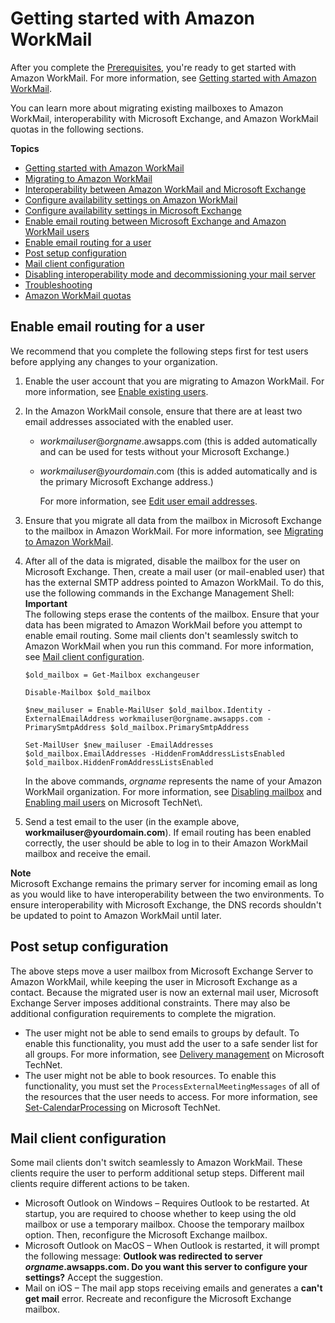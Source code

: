 # Getting started with Amazon WorkMail<a name="getting_started"></a>

After you complete the [Prerequisites](prereqs.md), you're ready to get started with Amazon WorkMail\. For more information, see [Getting started with Amazon WorkMail](howto-start.md)\.

You can learn more about migrating existing mailboxes to Amazon WorkMail, interoperability with Microsoft Exchange, and Amazon WorkMail quotas in the following sections\.

**Topics**
+ [Getting started with Amazon WorkMail](howto-start.md)
+ [Migrating to Amazon WorkMail](migration_overview.md)
+ [Interoperability between Amazon WorkMail and Microsoft Exchange](interoperability.md)
+ [Configure availability settings on Amazon WorkMail](enable_interop_wm.md)
+ [Configure availability settings in Microsoft Exchange](enable_interop_ms.md)
+ [Enable email routing between Microsoft Exchange and Amazon WorkMail users](setup-msexchange.md)
+ [Enable email routing for a user](#enable_routing_user)
+ [Post setup configuration](#post_setup)
+ [Mail client configuration](#mail_client_config)
+ [Disabling interoperability mode and decommissioning your mail server](disable_interop.md)
+ [Troubleshooting](troubleshooting_interop.md)
+ [Amazon WorkMail quotas](workmail_limits.md)

## Enable email routing for a user<a name="enable_routing_user"></a>

We recommend that you complete the following steps first for test users before applying any changes to your organization\.

1. Enable the user account that you are migrating to Amazon WorkMail\. For more information, see [Enable existing users](https://docs.aws.amazon.com/workmail/latest/adminguide/enable_existing_user.html)\.

1. In the Amazon WorkMail console, ensure that there are at least two email addresses associated with the enabled user\. 
   + *workmailuser*@*orgname*\.awsapps\.com \(this is added automatically and can be used for tests without your Microsoft Exchange\.\)
   + *workmailuser*@*yourdomain*\.com \(this is added automatically and is the primary Microsoft Exchange address\.\)

     For more information, see [Edit user email addresses](https://docs.aws.amazon.com/workmail/latest/adminguide/edit_user_email_addresses.html)\.

1. Ensure that you migrate all data from the mailbox in Microsoft Exchange to the mailbox in Amazon WorkMail\. For more information, see [Migrating to Amazon WorkMail](https://docs.aws.amazon.com/workmail/latest/adminguide/migration_overview.html)\.

1. After all of the data is migrated, disable the mailbox for the user on Microsoft Exchange\. Then, create a mail user \(or mail\-enabled user\) that has the external SMTP address pointed to Amazon WorkMail\. To do this, use the following commands in the Exchange Management Shell:
**Important**  
The following steps erase the contents of the mailbox\. Ensure that your data has been migrated to Amazon WorkMail before you attempt to enable email routing\. Some mail clients don't seamlessly switch to Amazon WorkMail when you run this command\. For more information, see [Mail client configuration](#mail_client_config)\.

   ```
   $old_mailbox = Get-Mailbox exchangeuser
   ```

   ```
   Disable-Mailbox $old_mailbox
   ```

   ```
   $new_mailuser = Enable-MailUser $old_mailbox.Identity -ExternalEmailAddress workmailuser@orgname.awsapps.com -PrimarySmtpAddress $old_mailbox.PrimarySmtpAddress
   ```

   ```
   Set-MailUser $new_mailuser -EmailAddresses $old_mailbox.EmailAddresses -HiddenFromAddressListsEnabled $old_mailbox.HiddenFromAddressListsEnabled
   ```

   In the above commands, *orgname* represents the name of your Amazon WorkMail organization\. For more information, see [Disabling mailbox](https://technet.microsoft.com/en-us/library/jj863434(v=exchg.150).aspx) and [Enabling mail users](https://technet.microsoft.com/en-us/library/aa996549(v=exchg.150).aspx) on Microsoft TechNet\.

1. Send a test email to the user \(in the example above, **workmailuser@yourdomain\.com**\)\. If email routing has been enabled correctly, the user should be able to log in to their Amazon WorkMail mailbox and receive the email\.

**Note**  
Microsoft Exchange remains the primary server for incoming email as long as you would like to have interoperability between the two environments\. To ensure interoperability with Microsoft Exchange, the DNS records shouldn't be updated to point to Amazon WorkMail until later\.

## Post setup configuration<a name="post_setup"></a>

The above steps move a user mailbox from Microsoft Exchange Server to Amazon WorkMail, while keeping the user in Microsoft Exchange as a contact\. Because the migrated user is now an external mail user, Microsoft Exchange Server imposes additional constraints\. There may also be additional configuration requirements to complete the migration\.
+ The user might not be able to send emails to groups by default\. To enable this functionality, you must add the user to a safe sender list for all groups\. For more information, see [Delivery management](https://technet.microsoft.com/en-us/library/bb123722.aspx#deliverymanagement) on Microsoft TechNet\.
+ The user might not be able to book resources\. To enable this functionality, you must set the `ProcessExternalMeetingMessages` of all of the resources that the user needs to access\. For more information, see [Set\-CalendarProcessing](https://technet.microsoft.com/en-us/library/dd335046.aspx) on Microsoft TechNet\.

## Mail client configuration<a name="mail_client_config"></a>

Some mail clients don't switch seamlessly to Amazon WorkMail\. These clients require the user to perform additional setup steps\. Different mail clients require different actions to be taken\.
+ Microsoft Outlook on Windows – Requires Outlook to be restarted\. At startup, you are required to choose whether to keep using the old mailbox or use a temporary mailbox\. Choose the temporary mailbox option\. Then, reconfigure the Microsoft Exchange mailbox\.
+ Microsoft Outlook on MacOS – When Outlook is restarted, it will prompt the following message: **Outlook was redirected to server *orgname*\.awsapps\.com\. Do you want this server to configure your settings?** Accept the suggestion\.
+ Mail on iOS – The mail app stops receiving emails and generates a **can't get mail** error\. Recreate and reconfigure the Microsoft Exchange mailbox\.